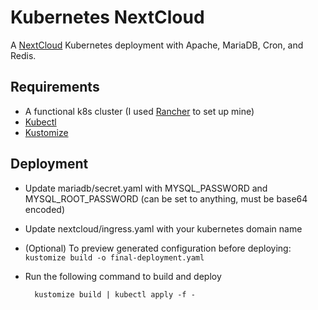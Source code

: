 # Kubernetes NextCloud
A [NextCloud](https://nextcloud.com/) Kubernetes deployment with Apache, MariaDB, Cron, and Redis.

## Requirements
* A functional k8s cluster (I used [Rancher](https://rancher.com/what-is-rancher/overview/) to set up mine)
* [Kubectl](https://kubernetes.io/docs/tasks/tools/install-kubectl/)
* [Kustomize](https://github.com/kubernetes-sigs/kustomize)

## Deployment
* Update mariadb/secret.yaml with MYSQL_PASSWORD and MYSQL_ROOT_PASSWORD (can be set to anything, must be base64 encoded) 
* Update nextcloud/ingress.yaml with your kubernetes domain name
* (Optional) To preview generated configuration before deploying:
        `kustomize build -o final-deployment.yaml` 
* Run the following command to build and deploy

        kustomize build | kubectl apply -f - 